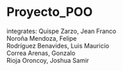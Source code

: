 ﻿# Proyecto_POO
integrates:
Quispe Zarzo, Jean Franco   
Noroña Mendoza, Felipe   
Rodríguez Benavides, Luis Mauricio   
Correa Arenas, Gonzalo   
Rioja Oroncoy, Joshua Samir   
